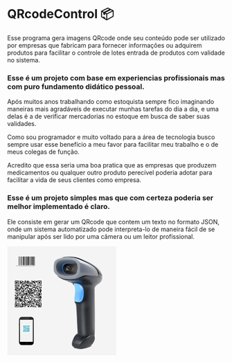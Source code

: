 # QRcodeControl :package:

Esse programa gera imagens QRcode onde seu conteúdo pode ser utilizado por empresas que fabricam para fornecer informações ou adquirem produtos para facilitar o controle de lotes entrada de produtos com validade no sistema.

### Esse é um projeto com base em experiencias profissionais mas com puro fundamento didático pessoal.

Após muitos anos trabalhando como estoquista sempre fico imaginando maneiras mais agradáveis de executar munhas tarefas do dia a dia, e uma delas é a de verificar mercadorias no estoque em busca de saber suas validades.

Como sou programador e muito voltado para a área de tecnologia busco sempre usar esse benefício a meu favor para facilitar meu trabalho e o de meus colegas de função.

Acredito que essa seria uma boa pratica que as empresas que produzem medicamentos ou qualquer outro produto perecível poderia adotar para facilitar a vida de seus clientes como empresa.

### Esse é um projeto simples mas que com certeza poderia ser melhor implementado é claro.

Ele consiste em gerar um QRcode que contem um texto no formato JSON, onde um sistema automatizado pode interpreta-lo de maneira fácil de se manipular após ser lido por uma câmera ou um leitor profissional.

<img src="statics/leitorQRcode.png" alt="leitorQRcode" style="width:50%;" />


